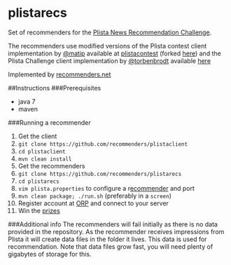 plistarecs
==========

Set of recommenders for the [Plista News Recommendation Challenge](https://sites.google.com/site/newsrec2013/challenge).

The recommenders use modified versions of the Plista contest client implementation by [@matip](http://twitter.com/matip) available at
[plistacontest](https://github.com/matip/plistacontest) (forked [here](https://github.com/recommenders/plistacontest)) and the Plista Challenge client implementation by [@torbenbrodt](https://twitter.com/torbenbrodt) available [here](https://github.com/plista/orp-sdk-java)

Implemented by [recommenders.net](http://www.recommenders.net)

##Instructions
###Prerequisites
* java 7
* maven

###Running a recommender
1. Get the client
  1. ```git clone https://github.com/recommenders/plistaclient```
  2. ```cd plistaclient```
  3. ```mvn clean install```
2. Get the recommenders
  1. ```git clone https://github.com/recommenders/plistarecs```
  2. ```cd plistarecs```
  3. ```vim plista.properties``` to configure a r[ecommender](https://github.com/recommenders/plistarecs/tree/master/src/main/java/net/recommenders/plista/rec) and port
  4. ```mvn clean package; ./run.sh``` (preferably in a ```screen```)
3. Register account at [ORP](http://orp.plista.com) and connect to your server
4. Win the [prizes](https://sites.google.com/site/newsrec2013/challenge#TOC-Prizes)

###Additional info
The recommenders will fail initially as there is no data provided in the repository. As the recommender receives impressions from Plista it will create data files in the folder it lives. This data is used for recommendation.
Note that data files grow fast, you will need plenty of gigabytes of storage for this.
